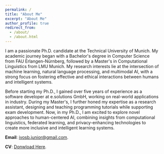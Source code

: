 ```yaml
---
permalink: /
title: "About Me"
excerpt: "About Me"
author_profile: true
redirect_from: 
  - /about/
  - /about.html
---
```

I am a passionate Ph.D. candidate at the Technical University of Munich. My academic journey began with a Bachelor's degree in Computer Science from FAU Erlangen-Nürnberg, followed by a Master's in Computational Linguistics from LMU Munich. My research interests lie at the intersection of machine learning, natural language processing, and multimodal AI, with a strong focus on fostering effective and ethical interactions between humans and intelligent systems.  

Before starting my Ph.D., I gained over five years of experience as a software developer at e.solutions GmbH, working on real-world applications in industry. During my Master's, I further honed my expertise as a research assistant, designing and teaching programming tutorials while supporting exam development. Now, in my Ph.D., I am excited to explore novel approaches to human-centered AI, combining insights from computational linguistics, federated learning, and privacy-enhancing technologies to create more inclusive and intelligent learning systems.

**Email**: [ivosb.junior@gmail.com](mailto:ivosb.junior+website@gmail.com).

**CV**: [Donwload Here](files/Curriculum_Vitae.pdf).